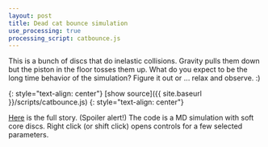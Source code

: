 ```yaml
---
layout: post
title: Dead cat bounce simulation
use_processing: true
processing_script: catbounce.js
---
```


This is a bunch of discs that do inelastic collisions. Gravity pulls them down but the piston in the floor tosses them up. What do you expect to be the long time behavior of the simulation? Figure it out or ... relax and observe. :) 

<div id="sketch-holder">
</div>
{: style="text-align: center"}
[show source]({{ site.baseurl }}/scripts/catbounce.js)
{: style="text-align: center"}

[Here](http://www.youtube.com/watch?v=SRGf0Mq2Zwg) is the full story.  (Spoiler alert!) The code is a MD simulation with soft core discs. Right click (or shift
click) opens controls for a few selected parameters.

